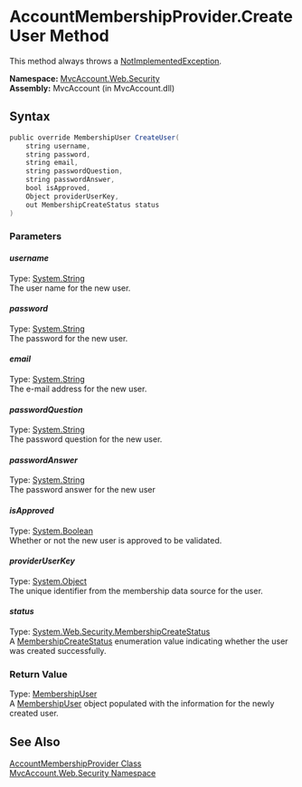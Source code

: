 AccountMembershipProvider.CreateUser Method
===========================================
This method always throws a [NotImplementedException][1].

**Namespace:** [MvcAccount.Web.Security][2]  
**Assembly:** MvcAccount (in MvcAccount.dll)

Syntax
------

```csharp
public override MembershipUser CreateUser(
	string username,
	string password,
	string email,
	string passwordQuestion,
	string passwordAnswer,
	bool isApproved,
	Object providerUserKey,
	out MembershipCreateStatus status
)
```

### Parameters

#### *username*
Type: [System.String][3]  
The user name for the new user.

#### *password*
Type: [System.String][3]  
The password for the new user.

#### *email*
Type: [System.String][3]  
The e-mail address for the new user.

#### *passwordQuestion*
Type: [System.String][3]  
The password question for the new user.

#### *passwordAnswer*
Type: [System.String][3]  
The password answer for the new user

#### *isApproved*
Type: [System.Boolean][4]  
Whether or not the new user is approved to be validated.

#### *providerUserKey*
Type: [System.Object][5]  
The unique identifier from the membership data source for the user.

#### *status*
Type: [System.Web.Security.MembershipCreateStatus][6]  
A [MembershipCreateStatus][6] enumeration value indicating whether the user was created successfully.

### Return Value
Type: [MembershipUser][7]  
 A [MembershipUser][7] object populated with the information for the newly created user. 

See Also
--------
[AccountMembershipProvider Class][8]  
[MvcAccount.Web.Security Namespace][2]  

[1]: http://msdn.microsoft.com/en-us/library/6byb74h9
[2]: ../README.md
[3]: http://msdn.microsoft.com/en-us/library/s1wwdcbf
[4]: http://msdn.microsoft.com/en-us/library/a28wyd50
[5]: http://msdn.microsoft.com/en-us/library/e5kfa45b
[6]: http://msdn.microsoft.com/en-us/library/czcfs330
[7]: http://msdn.microsoft.com/en-us/library/d1b506ez
[8]: README.md
